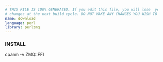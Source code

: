 ```yaml
---
# THIS FILE IS 100% GENERATED. If you edit this file, you will lose  your
# changes at the next build cycle. DO NOT MAKE ANY CHANGES YOU WISH TO KEEP.
name: download
language: perl
library: perlzmq
---
```


### INSTALL ###

cpanm -v ZMQ::FFI

